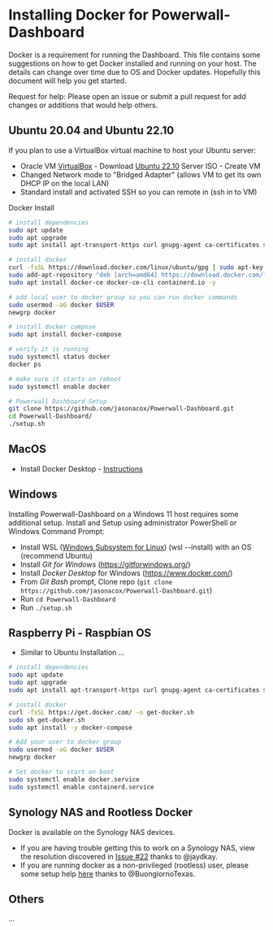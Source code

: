 # Installing Docker for Powerwall-Dashboard

Docker is a requirement for running the Dashboard. This file contains some suggestions on how to get Docker installed and running on your host. The details can change over time due to OS and Docker updates. Hopefully this document will help you get started.

Request for help: Please open an issue or submit a pull request for add changes or additions that would help others.

## Ubuntu 20.04 and Ubuntu 22.10

If you plan to use a VirtualBox virtual machine to host your Ubuntu server:

* Oracle VM [VirtualBox](https://www.virtualbox.org/wiki/Downloads) - Download [Ubuntu 22.10](https://releases.ubuntu.com/kinetic/) Server ISO - Create VM 
* Changed Network mode to "Bridged Adapter" (allows VM to get its own DHCP IP on the local LAN)
* Standard install and activated SSH so you can remote in (ssh in to VM)

Docker Install

```bash
# install dependencies
sudo apt update
sudo apt upgrade
sudo apt install apt-transport-https curl gnupg-agent ca-certificates software-properties-common -y

# install docker
curl -fsSL https://download.docker.com/linux/ubuntu/gpg | sudo apt-key add -
sudo add-apt-repository "deb [arch=amd64] https://download.docker.com/linux/ubuntu focal stable"
sudo apt install docker-ce docker-ce-cli containerd.io -y

# add local user to docker group so you can run docker commands
sudo usermod -aG docker $USER
newgrp docker

# install docker compose
sudo apt install docker-compose

# verify it is running
sudo systemctl status docker
docker ps

# make sure it starts on reboot
sudo systemctl enable docker

# Powerwall Dashboard Setup
git clone https://github.com/jasonacox/Powerwall-Dashboard.git
cd Powerwall-Dashboard/
./setup.sh 
```

## MacOS

* Install Docker Desktop - [Instructions](https://docs.docker.com/desktop/install/mac-install/)

## Windows

Installing Powerwall-Dashboard on a Windows 11 host requires some additional setup. Install and Setup using administrator PowerShell or Windows Command Prompt:

* Install WSL ([Windows Subsystem for Linux](https://learn.microsoft.com/en-us/windows/wsl/install)) (wsl --install) with an OS (recommend Ubuntu)
* Install *Git for Windows* (https://gitforwindows.org/)
* Install *Docker Desktop* for Windows (https://www.docker.com/)
* From *Git Bash* prompt, Clone repo (`git clone https://github.com/jasonacox/Powerwall-Dashboard.git`)
* Run `cd Powerwall-Dashboard`
* Run `./setup.sh`

## Raspberry Pi - Raspbian OS

* Similar to Ubuntu Installation ...

```bash
# install dependencies
sudo apt update
sudo apt upgrade
sudo apt install apt-transport-https curl gnupg-agent ca-certificates software-properties-common -y

# install docker
curl -fsSL https://get.docker.com/ -o get-docker.sh
sudo sh get-docker.sh
sudo apt install -y docker-compose

# Add your user to docker group
sudo usermod -aG docker $USER
newgrp docker

# Set docker to start on boot
sudo systemctl enable docker.service
sudo systemctl enable containerd.service
```

## Synology NAS and Rootless Docker

Docker is available on the Synology NAS devices.

* If you are having trouble getting this to work on a Synology NAS, view the resolution discovered in [Issue #22](https://github.com/jasonacox/Powerwall-Dashboard/issues/22) thanks to @jaydkay.
* If you are running docker as a non-privileged (rootless) user, please some setup help [here](https://github.com/jasonacox/Powerwall-Dashboard/issues/22#issuecomment-1254699603) thanks to @BuongiornoTexas.

## Others

...
